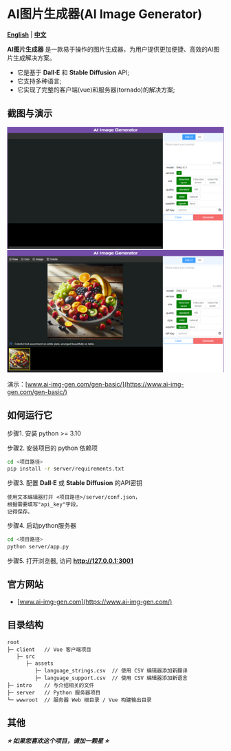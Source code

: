 AI图片生成器(AI Image Generator)
================

**[English](./README.md)** | **[中文](./README_zh.md)**

**AI图片生成器** 是一款易于操作的图片生成器，为用户提供更加便捷、高效的AI图片生成解决方案。  

* 它是基于 **Dall·E** 和 **Stable Diffusion** API;
* 它支持多种语言;
* 它实现了完整的客户端(vue)和服务器(tornado)的解决方案;

截图与演示
----------------

![AI Image Generator Screenshot 1](./intro/screenshot-1.png "Screenshot 1")
![AI Image Generator Screenshot 2](./intro/screenshot-2.png "Screenshot 2")

演示：[www.ai-img-gen.com/gen-basic/](https://www.ai-img-gen.com/gen-basic/)

如何运行它
----------------

步骤1. 安装 python >= 3.10  
  
步骤2. 安装项目的 python 依赖项  

```sh
cd <项目路径>
pip install -r server/requirements.txt
```

步骤3. 配置 **Dall·E** 或 **Stable Diffusion** 的API密钥

```text
使用文本编辑器打开 <项目路径>/server/conf.json，
根据需要填写"api_key"字段，
记得保存。
```

步骤4. 启动python服务器  

```sh
cd <项目路径>
python server/app.py
```

步骤5. 打开浏览器, 访问 **<http://127.0.0.1:3001>**

官方网站
----------------

* [www.ai-img-gen.com](https://www.ai-img-gen.com/)

目录结构
----------------

```text
root
├─ client   // Vue 客户端项目
   ├─ src
      ├─ assets
         ├─ language_strings.csv  // 使用 CSV 编辑器添加新翻译
         ├─ language_support.csv  // 使用 CSV 编辑器添加新语言
├─ intro    // 与介绍相关的文件
├─ server   // Python 服务器项目
└─ wwwroot  // 服务器 Web 根目录 / Vue 构建输出目录
```

其他
----------------

***⭐ 如果您喜欢这个项目，请加一颗星 ⭐***
